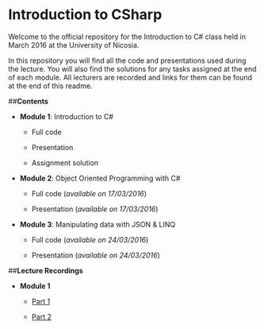 # Introduction to CSharp

Welcome to the official repository for the Introduction to C# class held in March 2016 at the University of Nicosia.

In this repository you will find all the code and presentations used during the lecture. 
You will also find the solutions for any tasks assigned at the end of each module.
All lecturers are recorded and links for them can be found at the end of this readme.

##**Contents**

- **Module 1**: Introduction to C#
 
  - Full code
   
  - Presentation
   
  - Assignment solution
   
- **Module 2**: Object Oriented Programming with C#
 
  - Full code (*available on 17/03/2016*)
   
  - Presentation (*available on 17/03/2016*)
   
- **Module 3**: Manipulating data with JSON & LINQ
 
  - Full code (*available on 24/03/2016*)
   
  - Presentation (*available on 24/03/2016*)
  
  
##**Lecture Recordings**
  
- **Module 1**

  - [Part 1](https://stdntpartners-my.sharepoint.com/personal/kyriakos_kyriakou_studentpartner_com/_layouts/15/guestaccess.aspx?guestaccesstoken=4NEkviRIvguObjNy3ayk6wEOWeD%2bOTRR8uf%2bbQu6vXk%3d&docid=0d600fb39d0714e37bf92aad01bf0bbf5)
    
  - [Part 2](https://stdntpartners-my.sharepoint.com/personal/kyriakos_kyriakou_studentpartner_com/_layouts/15/guestaccess.aspx?guestaccesstoken=5c5P%2bGRUsBCjyh%2bIVT7SAY8%2bSj0NKP0VBhwgcz7gVr4%3d&docid=08d2a1f5189fa4ffeaba5ca5e2fb7db94)
  

  
